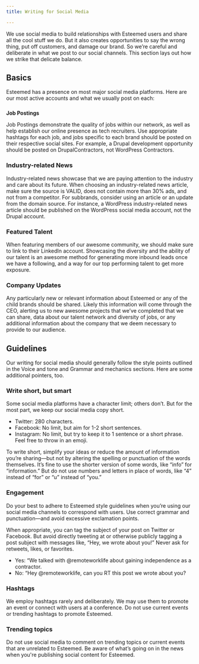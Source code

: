 ```yaml
---
title: Writing for Social Media

---
```

We use social media to build relationships with Esteemed users and share all the cool stuff we do. But it also creates opportunities to say the wrong thing, put off customers, and damage our brand. So we’re careful and deliberate in what we post to our social channels. This section lays out how we strike that delicate balance.

## Basics

Esteemed has a presence on most major social media platforms. Here are our most active accounts and what we usually post on each:

###   
**Job Postings**

Job Postings demonstrate the quality of jobs within our network, as well as help establish our online presence as tech recruiters. Use appropriate hashtags for each job, and jobs specific to each brand should be posted on their respective social sites. For example, a Drupal development opportunity should be posted on DrupalContractors, not WordPress Contractors.

### **Industry-related News** 

Industry-related news  showcase that we are paying attention to the industry and care about its future. When choosing an industry-related news article, make sure the source is VALID, does not contain more than 30% ads, and not from a competitor. For subbrands, consider using an article or an update from the domain source. For instance, a WordPress industry-related news article should be published on the WordPress social media account, not the Drupal account.

### **Featured Talent**

When featuring members of our awesome community, we should make sure to link to their LinkedIn account. Showcasing the diversity and the ability of our talent is an awesome method for generating more inbound leads once we have a following, and a way for our top performing talent to get more exposure. 

### **Company Updates**

Any particularly new or relevant information about Esteemed or any of the child brands should be shared. Likely this information will come through the CEO, alerting us to new awesome projects that we’ve completed that we can share, data about our talent network and diversity of jobs, or any additional information about the company that we deem necessary to provide to our audience.

## Guidelines

Our writing for social media should generally follow the style points outlined in the Voice and tone and Grammar and mechanics sections. Here are some additional pointers, too.

### Write short, but smart

Some social media platforms have a character limit; others don’t. But for the most part, we keep our social media copy short.

* Twitter: 280 characters.
* Facebook: No limit, but aim for 1-2 short sentences.
* Instagram: No limit, but try to keep it to 1 sentence or a short phrase. Feel free to throw in an emoji.

To write short, simplify your ideas or reduce the amount of information you’re sharing—but not by altering the spelling or punctuation of the words themselves. It’s fine to use the shorter version of some words, like “info” for “information.” But do not use numbers and letters in place of words, like “4” instead of “for” or “u” instead of “you.”

### Engagement

Do your best to adhere to Esteemed style guidelines when you’re using our social media channels to correspond with users. Use correct grammar and punctuation—and avoid excessive exclamation points.

When appropriate, you can tag the subject of your post on Twitter or Facebook. But avoid directly tweeting at or otherwise publicly tagging a post subject with messages like, “Hey, we wrote about you!” Never ask for retweets, likes, or favorites.

* Yes: “We talked with @remoteworklife about gaining independence as a contractor. 
* No: “Hey @remoteworklife, can you RT this post we wrote about you? 

### Hashtags

We employ hashtags rarely and deliberately. We may use them to promote an event or connect with users at a conference. Do not use current events or trending hashtags to promote Esteemed.

### Trending topics

Do not use social media to comment on trending topics or current events that are unrelated to Esteemed. Be aware of what’s going on in the news when you're publishing social content for Esteemed. 